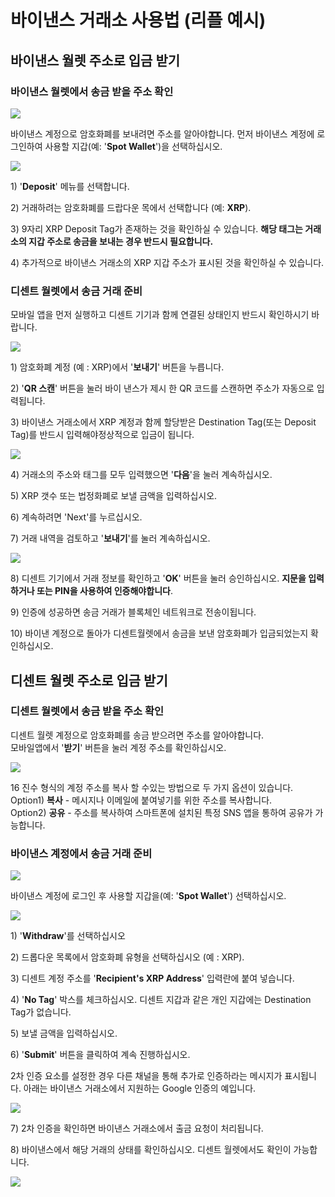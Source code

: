 # 바이낸스 거래소 사용법 \(리플 예시\)

## 바이낸스 월렛 주소로 입금 받기 

### 바이낸스 월렛에서 송금 받을 주소 확인

![](../.gitbook/assets/binance1.png)

바이낸스 계정으로 암호화폐를 보내려면 주소를 알아야합니다. 먼저 바이낸스 계정에 로그인하여 사용할 지갑\(예: '**Spot Wallet**'\)을 선택하십시오.

![](../.gitbook/assets/binance2.png)

1\) '**Deposit**' 메뉴를 선택합니다.

2\) 거래하려는 암호화폐를 드랍다운 목에서 선택합니다 \(예: **XRP**\).

3\) 9자리 XRP Deposit Tag가 존재하는 것을 확인하실 수 있습니다. **해당 태그는 거래소의 지갑 주소로 송금을 보내는 경우 반드시 필요합니다.**  

4\) 추가적으로 바이낸스 거래소의 XRP 지갑 주소가 표시된 것을 확인하실 수 있습니다.

### 디센트 월렛에서 송금 거래 준비

모바일 앱을 먼저 실행하고 디센트 기기과 함께 연결된 상태인지 반드시 확인하시기 바랍니다.

![](../.gitbook/assets/binance3.png)

1\) 암호화폐 계정 \(예 : XRP\)에서 '**보내기**' 버튼을 누릅니다.

2\) '**QR 스캔**' 버튼을 눌러 바이 낸스가 제시 한 QR 코드를 스캔하면 주소가 자동으로 입력됩니다.

3\) 바이낸스 거래소에서 XRP 계정과 함께 할당받은 Destination Tag\(또는 Deposit Tag\)를 반드시 입력해야정상적으로 입금이 됩니다.

![](../.gitbook/assets/binance4.png)

4\) 거래소의 주소와 태그를 모두 입력했으면 '**다음**'을 눌러 계속하십시오. 

5\) XRP 갯수 또는 법정화폐로 보낼 금액을 입력하십시오. 

6\) 계속하려면 'Next'를 누르십시오. 

7\) 거래 내역을 검토하고 '**보내기**'를 눌러 계속하십시오.

![](../.gitbook/assets/binance5.png)

8\) 디센트 기기에서 거래 정보를 확인하고 '**OK**' 버튼을 눌러 승인하십시오. **지문을 입력하거나 또는 PIN을 사용하여 인증해야합니다**. 

9\) 인증에 성공하면 송금 거래가 블록체인 네트워크로 전송이됩니다. 

10\) 바이낸 계정으로 돌아가 디센트월렛에서 송금을 보낸 암호화폐가 입금되었는지 확인하십시오.

## 디센트 월렛 주소로 입금 받기 

### 디센트 월렛에서 송금 받을 주소 확인

디센트 월렛 계정으로 암호화폐를 송금 받으려면 주소를 알아야합니다.   
모바일앱에서 '**받기**' 버튼을 눌러 계정 주소를 확인하십시오.

![](../.gitbook/assets/binance7.png)

16 진수 형식의 계정 주소를 복사 할 수있는 방법으로 두 가지 옵션이 있습니다.   
Option1\) **복사** - 메시지나 이메일에 붙여넣기를 위한 주소를 복사합니다.   
Option2\) **공유** - 주소를 복사하여 스마트폰에 설치된 특정 SNS 앱을 통하여 공유가 가능합니다.

### 바이낸스 계정에서 송금 거래 준비

![](../.gitbook/assets/binance1.png)

바이낸스 계정에 로그인 후 사용할 지갑을\(예: '**Spot Wallet**'\) 선택하십시오.

![](../.gitbook/assets/binance8.png)

1\) '**Withdraw**'를 선택하십시오 

2\) 드롭다운 목록에서 암호화폐 유형을 선택하십시오 \(예 : XRP\).

3\) 디센트 계정 주소를 '**Recipient's XRP Address**' 입력란에 붙여 넣습니다. 

4\) '**No Tag**' 박스를 체크하십시오. 디센트 지갑과 같은 개인 지갑에는 Destination Tag가 없습니다. 

5\) 보낼 금액을 입력하십시오. 

6\) '**Submit**' 버튼을 클릭하여 계속 진행하십시오. 

2차 인증 요소를 설정한 경우 다른 채널을 통해 추가로 인증하라는 메시지가 표시됩니다. 아래는 바이낸스 거래소에서 지원하는 Google 인증의 예입니다.

![](../.gitbook/assets/binance10.png)

7\) 2차 인증을 확인하면 바이낸스 거래소에서 출금 요청이 처리됩니다.

8\) 바이낸스에서 해당 거래의 상태를 확인하십시오. 디센트 월렛에서도 확인이 가능합니다.

![](../.gitbook/assets/binance11.png)

